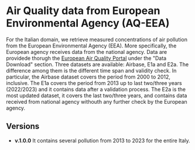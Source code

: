 # Air Quality data from European Environmental Agency (AQ-EEA)

For the Italian domain, we retrieve measured concentrations of air pollution from the European Environmental Agency (EEA). More specifically, the European agency receives data from the national agency. Data are providede thorugh the [European Air Quality Portal](https://aqportal.discomap.eea.europa.eu/) under the "Data Download" section. Three datasets are available: Airbase, E1a and E2a. The difference among them is the different time span and validity check. In particular, the Airbase dataset covers the period from 2000 to 2012, inclusive. The E1a covers the period from 2013 up to last two/three years (2022/2023) and it contains data after a validation process. The E2a is the most updated dataset, it covers the last two/three years, and contains data received from national agency withouth any further check by the European agency.

## Versions

- **v.1.0.0** It contains several pollution from 2013 to 2023 for the entire Italy.
